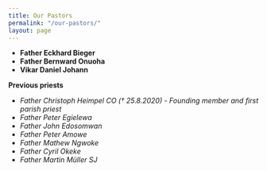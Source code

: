 ```yaml
---
title: Our Pastors
permalink: "/our-pastors/"
layout: page
---
```


- **Father Eckhard Bieger**
- **Father Bernward Onuoha**
- **Vikar Daniel Johann**

<!-- ![father cyril]({{ site.baseurl}}/{{ site.assets }}/frcyrilokeke.png){:height="20%" width="20%"} -->


**Previous priests**
- _Father Christoph Heimpel CO (&dagger; 25.8.2020) - Founding member and first parish priest_
- _Father Peter Egielewa_
- _Father John Edosomwan_
- _Father Peter Amowe_
- _Father Mathew Ngwoke_
- _Father Cyril Okeke_
- _Father Martin Müller SJ_
